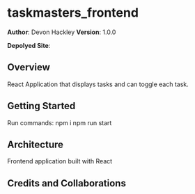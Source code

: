 # taskmasters_frontend

**Author**: Devon Hackley
**Version**: 1.0.0

**Depolyed Site**: 

## Overview
React Application that displays tasks and can toggle each task.

## Getting Started
Run commands:
npm i
npm run start

## Architecture
Frontend application built with React




## Credits and Collaborations

